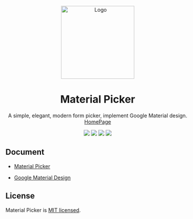 <p align="center">
    <a href="http://aam0.top/Material-Picker/index/index.html#/">
        <img src="https://github.com/phenomLi/Material-Picker/blob/master/logo/WX20180318-001031.png" alt="Logo" height="200">
    </a>
</p>

<h1 align="center">Material Picker</h1>

<p align="center">
A simple, elegant, modern form picker, implement Google Material design.
<a href="https://phenomli.github.io/Material-Picker/#/" target="_blank">HomePage</a>
</p>

<p align="center">
  <img src="https://img.shields.io/badge/IE-10%2B-brightgreen.svg">
  <img src="https://img.shields.io/badge/firefox-28%2B-green.svg">
  <img src="https://img.shields.io/badge/chrome-21%2B-yellowgreen.svg">
  <img src="https://img.shields.io/badge/safari-6.1%2B-blue.svg">
</p>



## Document

- [Material Picker](http://aam0.top/Material-Picker/index/index.html#/)

- [Google Material Design](https://material.io/)



## License

Material Picker is [MIT licensed](./LICENSE).

